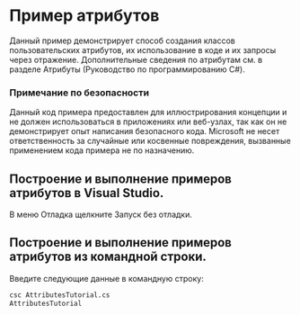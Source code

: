 ﻿# Пример атрибутов

Данный пример демонстрирует способ создания классов пользовательских атрибутов, их использование в коде и их запросы через отражение. Дополнительные сведения по атрибутам см. в разделе Атрибуты (Руководство по программированию C#).

### Примечание по безопасности

Данный код примера предоставлен для иллюстрирования концепции и не должен использоваться в приложениях или веб-узлах, так как он не демонстрирует опыт написания безопасного кода. Microsoft не несет ответственность за случайные или косвенные повреждения, вызванные применением кода примера не по назначению.

## Построение и выполнение примеров атрибутов в Visual Studio.

В меню Отладка щелкните Запуск без отладки.

## Построение и выполнение примеров атрибутов из командной строки.

Введите следующие данные в командную строку:

```bash
csc AttributesTutorial.cs
AttributesTutorial
```
